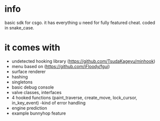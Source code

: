 # info
basic sdk for csgo. it has everything u need for fully featured cheat. coded in snake_case.

# it comes with
- undetected hooking library (https://github.com/TsudaKageyu/minhook)
- menu based on (https://github.com/iFloody/fgui)
- surface renderer
- hashing
- singletons
- basic debug console
- valve classes, interfaces
- 4 hooked functions (paint_traverse, create_move, lock_cursor, in_key_event)
 -kind of error handling
- engine prediction
- example bunnyhop feature
